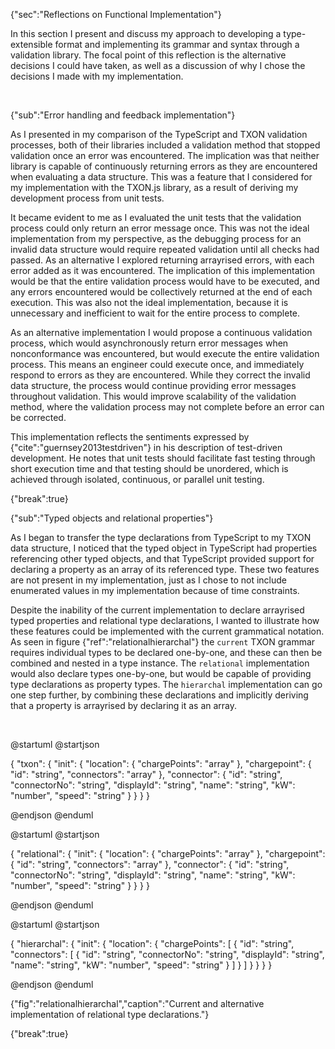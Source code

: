 {"sec":"Reflections on Functional Implementation"}

In this section I present and discuss my approach to developing a type-extensible format and implementing its grammar and syntax through a validation library. The focal point of this reflection is the alternative decisions I could have taken, as well as a discussion of why I chose the decisions I made with my implementation.

<br>

{"sub":"Error handling and feedback implementation"}

As I presented in my comparison of the TypeScript and TXON validation processes, both of their libraries included a validation method that stopped validation once an error was encountered. The implication was that neither library is capable of continuously returning errors as they are encountered when evaluating a data structure. This was a feature that I considered for my implementation with the TXON.js library, as a result of deriving my development process from unit tests.

It became evident to me as I evaluated the unit tests that the validation process could only return an error message once. This was not the ideal implementation from my perspective, as the debugging process for an invalid data structure would require repeated validation until all checks had passed. As an alternative I explored returning arrayrised errors, with each error added as it was encountered. The implication of this implementation would be that the entire validation process would have to be executed, and any errors encountered would be collectively returned at the end of each execution. This was also not the ideal implementation, because it is unnecessary and inefficient to wait for the entire process to complete.

As an alternative implementation I would propose a continuous validation process, which would asynchronously return error messages when nonconformance was encountered, but would execute the entire validation process. This means an engineer could execute once, and immediately respond to errors as they are encountered. While they correct the invalid data structure, the process would continue providing error messages throughout validation. This would improve scalability of the validation method, where the validation process may not complete before an error can be corrected.

This implementation reflects the sentiments expressed by {"cite":"guernsey2013testdriven"} in his description of test-driven development. He notes that unit tests should facilitate fast testing through short execution time and that testing should be unordered, which is achieved through isolated, continuous, or parallel unit testing.

{"break":true}

{"sub":"Typed objects and relational properties"}

As I began to transfer the type declarations from TypeScript to my TXON data structure, I noticed that the typed object in TypeScript had properties referencing other typed objects, and that TypeScript provided support for declaring a property as an array of its referenced type. These two features are not present in my implementation, just as I chose to not include enumerated values in my implementation because of time constraints.

Despite the inability of the current implementation to declare arrayrised typed properties and relational type declarations, I wanted to illustrate how these features could be implemented with the current grammatical notation. As seen in figure {"ref":"relationalhierarchal"} the `current` TXON grammar requires individual types to be declared one-by-one, and these can then be combined and nested in a type instance. The `relational` implementation would also declare types one-by-one, but would be capable of providing type declarations as property types. The `hierarchal` implementation can go one step further, by combining these declarations and implicitly deriving that a property is arrayrised by declaring it as an array.

<br>

@startuml
@startjson

<style>
jsonDiagram {
    BackGroundColor transparent
    node {
        BackGroundColor white
    }
}
</style>

{
    "txon": {
        "init": {
            "location": {
                "chargePoints": "array"
            },
            "chargepoint": {
                "id": "string",
                "connectors": "array"
            },
            "connector": {
                "id": "string", "connectorNo": "string", "displayId": "string",
                "name": "string", "kW": "number", "speed": "string"
            }
        }
    }
}

@endjson
@enduml

@startuml
@startjson

<style>
jsonDiagram {
    BackGroundColor transparent
    node {
        BackGroundColor white
    }
}
</style>

{
    "relational": {
        "init": {
            "location": {
                "chargePoints": "array<chargepoint>"
            },
            "chargepoint": {
                "id": "string",
                "connectors": "array<connector>"
            },
            "connector": {
                "id": "string", "connectorNo": "string", "displayId": "string",
                "name": "string", "kW": "number", "speed": "string"
            }
        }
    }
}

@endjson
@enduml

@startuml
@startjson

<style>
jsonDiagram {
    BackGroundColor transparent
    node {
        BackGroundColor white
    }
}
</style>

{
    "hierarchal": {
        "init": {
            "location": {
                "chargePoints": [
                    {
                        "id": "string",
                        "connectors": [
                            {
                                "id": "string", "connectorNo": "string", "displayId": "string",
                                "name": "string", "kW": "number", "speed": "string"
                            }
                        ]
                    }
                ]
            }
        }
    }
}

@endjson
@enduml

{"fig":"relationalhierarchal","caption":"Current and alternative implementation of relational type declarations."}

{"break":true}